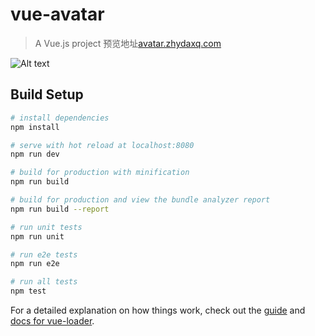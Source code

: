 # vue-avatar

> A Vue.js project 预览地址[avatar.zhydaxq.com](https://avatar.zhydaxq.com/)

![Alt text](https://avatardata.zhydaxq.com/other/github1.jpg "optional title")

## Build Setup

``` bash
# install dependencies
npm install

# serve with hot reload at localhost:8080
npm run dev

# build for production with minification
npm run build

# build for production and view the bundle analyzer report
npm run build --report

# run unit tests
npm run unit

# run e2e tests
npm run e2e

# run all tests
npm test
```

For a detailed explanation on how things work, check out the [guide](http://vuejs-templates.github.io/webpack/) and [docs for vue-loader](http://vuejs.github.io/vue-loader).
